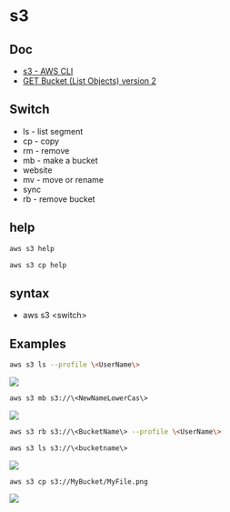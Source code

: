 # s3

## Doc
* [s3 - AWS CLI](https://docs.aws.amazon.com/cli/latest/reference/s3/)
* [GET Bucket (List Objects) version 2](https://docs.aws.amazon.com/AmazonS3/latest/API/archive-v2-RESTBucketGET.html)

## Switch
* ls - list segment
* cp - copy
* rm - remove
* mb - make a bucket
* website
* mv - move or rename
* sync
* rb - remove bucket

## help
````bash
aws s3 help
````

````bash
aws s3 cp help
````

## syntax
* aws s3 \<switch\>

## Examples
```bash
aws s3 ls --profile \<UserName\>
````
[<img src="https://i.imgur.com/bO4t6JX.png">](https://i.imgur.com/bO4t6JX.png)

````bash
aws s3 mb s3://\<NewNameLowerCas\>
````
[<img src="https://i.imgur.com/vg02p0R.png">](https://i.imgur.com/vg02p0R.png)

````bash
aws s3 rb s3://\<BucketName\> --profile \<UserName\>
````

````bash
aws s3 ls s3://\<bucketname\>
````
[<img src="https://i.imgur.com/W5Mg1Dm.png">](https://i.imgur.com/W5Mg1Dm.png)

````bash
aws s3 cp s3://MyBucket/MyFile.png
````
[<img src="https://i.imgur.com/e5aXNMD.png">](https://i.imgur.com/e5aXNMD.png)
